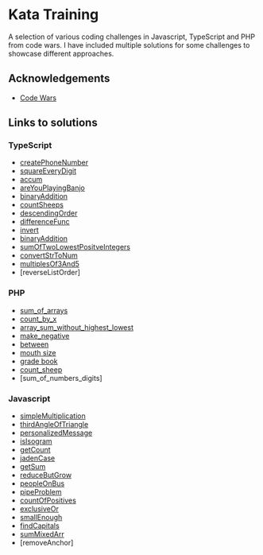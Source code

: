 # Kata Training

A selection of various coding challenges in Javascript, TypeScript and PHP from code wars. I have included multiple solutions for some challenges to showcase different approaches.

## Acknowledgements

- [Code Wars](https://www.codewars.com/)

## Links to solutions

### TypeScript

- [createPhoneNumber](https://github.com/Elyk-Adnuram/Kata_training/blob/main/Typescript/createPhoneNumber.ts)
- [squareEveryDigit](https://github.com/Elyk-Adnuram/Kata_training/blob/main/Typescript/squareEveryDigit.ts)
- [accum](https://github.com/Elyk-Adnuram/Kata_training/blob/main/Typescript/accum.ts)
- [areYouPlayingBanjo](https://github.com/Elyk-Adnuram/Kata_training/blob/main/Typescript/areYouPlayingBanjo.ts)
- [binaryAddition](https://github.com/Elyk-Adnuram/Kata_training/blob/main/Typescript/binaryAddition.ts)
- [countSheeps](https://github.com/Elyk-Adnuram/Kata_training/blob/main/Typescript/countSheeps.ts)
- [descendingOrder](https://github.com/Elyk-Adnuram/Kata_training/blob/main/Typescript/descendingOrder.ts)
- [differenceFunc](https://github.com/Elyk-Adnuram/Kata_training/blob/main/Typescript/differenceFunc.ts)
- [invert](https://github.com/Elyk-Adnuram/Kata_training/blob/main/Typescript/invert.ts)
- [binaryAddition](https://github.com/Elyk-Adnuram/Kata_training/blob/main/Typescript/binaryAddition.ts)
- [sumOfTwoLowestPositveIntegers](https://github.com/Elyk-Adnuram/Kata_training/blob/main/Typescript/sumOfTwoLowestPosInts.ts)
- [convertStrToNum](https://github.com/Elyk-Adnuram/Kata_training/blob/main/Typescript/convertStrToNum.ts)
- [multiplesOf3And5](https://github.com/Elyk-Adnuram/Kata_training/blob/main/Typescript/multiplesOf3Or5.ts)
- [reverseListOrder]

### PHP

- [sum_of_arrays](https://github.com/Elyk-Adnuram/Kata_training/blob/main/PHP/sum_arrays.php)
- [count_by_x](https://github.com/Elyk-Adnuram/Kata_training/blob/main/PHP/count_by_x.php)
- [array_sum_without_highest_lowest](https://github.com/Elyk-Adnuram/Kata_training/blob/main/PHP/array_sum_without_highest_lowest.php)
- [make_negative](https://github.com/Elyk-Adnuram/Kata_training/blob/main/PHP/make_negative.php)
- [between](https://github.com/Elyk-Adnuram/Kata_training/blob/main/PHP/between.php)
- [mouth size](https://github.com/Elyk-Adnuram/Kata_training/blob/main/PHP/mouth_size.php)
- [grade book](https://github.com/Elyk-Adnuram/Kata_training/blob/main/PHP/grade_book.php)
- [count_sheep](https://github.com/Elyk-Adnuram/Kata_training/blob/main/PHP/count_sheep.php)
- [sum_of_numbers_digits]

### Javascript

- [simpleMultiplication](https://github.com/Elyk-Adnuram/Kata_training/blob/main/Javascript/simpleMultiplication.js)
- [thirdAngleOfTriangle](https://github.com/Elyk-Adnuram/Kata_training/blob/main/Javascript/thirdAngleOfTriangle.js)
- [personalizedMessage](https://github.com/Elyk-Adnuram/Kata_training/blob/main/Javascript/personalizedMessage.js)
- [isIsogram](https://github.com/Elyk-Adnuram/Kata_training/blob/main/Javascript/isogram.js)
- [getCount](https://github.com/Elyk-Adnuram/Kata_training/blob/main/Javascript/getCount.js)
- [jadenCase](https://github.com/Elyk-Adnuram/Kata_training/blob/main/Javascript/jadenCase.js)
- [getSum](https://github.com/Elyk-Adnuram/Kata_training/blob/main/Javascript/getSum.js)
- [reduceButGrow](https://github.com/Elyk-Adnuram/Kata_training/blob/main/Javascript/reduceButGrow.js)
- [peopleOnBus](https://github.com/Elyk-Adnuram/Kata_training/blob/main/Javascript/peoplOnBus.js)
- [pipeProblem](https://github.com/Elyk-Adnuram/Kata_training/blob/main/Javascript/pipeProblem.js)
- [countOfPositives](https://github.com/Elyk-Adnuram/Kata_training/blob/main/Javascript/countOfPositives.js)
- [exclusiveOr](https://github.com/Elyk-Adnuram/Kata_training/blob/main/Javascript/exclusiveOr.js)
- [smallEnough](https://github.com/Elyk-Adnuram/Kata_training/blob/main/Javascript/smallEnough.js)
- [findCapitals](https://github.com/Elyk-Adnuram/Kata_training/blob/main/Javascript/findCapitals.js)
- [sumMixedArr](https://github.com/Elyk-Adnuram/Kata_training/blob/main/Javascript/sumMixedArr.js)
- [removeAnchor]

